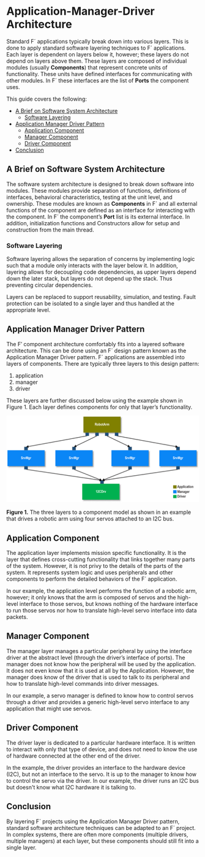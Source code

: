 # Application-Manager-Driver Architecture

Standard F´ applications typically break down into various layers. This is done to apply standard software layering
techniques to F´ applications. Each layer is dependent on layers below it, however; these layers do not depend on layers
above them. These layers are composed of individual modules (usually **Components**) that represent concrete units of
functionality. These units have defined interfaces for communicating with other modules. In F´ these interfaces are the
list of **Ports** the component uses.

This guide covers the following:

- [A Brief on Software System Architecture](#a-brief-on-software-system-architecture)
    - [Software Layering](#software-layering)
- [Application Manager Driver Pattern](#application-manager-driver-pattern)
    - [Application Component](#application-component)
    - [Manager Component](#manager-component)
    - [Driver Component](#driver-component)
- [Conclusion](#conclusion)

## A Brief on Software System Architecture

The software system architecture is designed to break down software into modules. These modules provide separation of functions, definitions of interfaces, behavioral characteristics, testing at the unit level, and ownership. These modules are known as **Components** in F´ and all external functions of the component are defined as an interface for interacting with the component. In F´ the component’s **Port** list is its external interface. In addition, initialization functions and Constructors allow for setup and construction from the main thread.


### Software Layering

Software layering allows the separation of concerns by implementing logic such that a module only interacts with the layer below it. In addition, layering allows for decoupling code dependencies, as upper layers depend down the later stack, but layers do not depend up the stack. Thus preventing circular dependencies.

Layers can be replaced to support reusability, simulation, and testing. Fault protection can be isolated to a single layer and thus handled at the appropriate level.

## Application Manager Driver Pattern

The F′ component architecture comfortably fits into a layered software architecture. This can be done using an F´ design
pattern known as the Application Manager Driver pattern. F´ applications are assembled into layers of components. There
are typically three layers to this design pattern:

 1. application
 2. manager
 3. driver

These layers are further discussed below using the example shown in Figure 1. Each layer defines components for only
that layer’s functionality.

![Application Manager Driver](../../img/app_man_drv1.png)

**Figure 1.** The three layers to a component model as shown in an example that drives a robotic arm using four servos
attached to an I2C bus.

## Application Component

The application layer implements mission specific functionality. It is the layer that defines cross-cutting
functionality that links together many parts of the system. However, it is not privy to the details of the parts of the
system. It represents system logic and uses peripherals and other components to perform the detailed behaviors of the F´
application.

In our example, the application level performs the function of a robotic arm, however; it only knows that the arm is
composed of servos and the high-level interface to those servos, but knows nothing of the hardware interface to
run those servos nor how to translate high-level servo interface into data packets.

## Manager Component

The manager layer manages a particular peripheral by using the interface driver at the abstract level (through the
driver’s interface of ports). The manager does not know how the peripheral will be used by the application. It does not
even know that it is used at all by the Application. However, the manager does know of the driver that is used
to talk to its peripheral and how to translate high-level commands into driver messages.

In our example, a servo manager is defined to know how to control servos through a driver and provides a generic
high-level servo interface to any application that might use servos.

## Driver Component

The driver layer is dedicated to a particular hardware interface. It is written to interact with only that type of
device, and does not need to know the use of hardware connected at the other end of the driver.

In the example, the driver provides an interface to the hardware device (I2C), but not an interface to the servo. It is
up to the manager to know how to control the servo via the driver. In our example, the driver runs an I2C bus but doesn't
know what I2C hardware it is talking to.

## Conclusion

By layering F´ projects using the Application Manager Driver pattern, standard software architecture techniques can be
adapted to an F´ project. In complex systems, there are often more components (multiple drivers, multiple managers) at
each layer, but these components should still fit into a single layer.